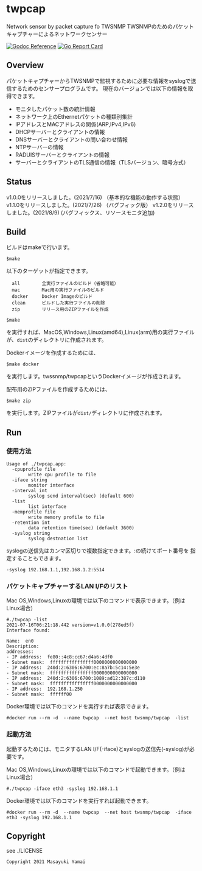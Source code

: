 # twpcap
Network sensor by packet capture fo TWSNMP
TWSNMPのためのパケットキャプチャーによるネットワークセンサー

[![Godoc Reference](https://godoc.org/github.com/twsnmp/twpcap?status.svg)](http://godoc.org/github.com/twsnmp/twpcap)
[![Go Report Card](https://goreportcard.com/badge/twsnmp/twpcap)](https://goreportcard.com/report/twsnmp/twpcap)

## Overview

パケットキャプチャーからTWSNMPで監視するために必要な情報をsyslogで送信するためのセンサープログラムです。
現在のバージョンでは以下の情報を取得できます。

- モニタしたパケット数の統計情報
- ネットワーク上のEthernetパケットの種類別集計
- IPアドレスとMACアドレスの関係(ARP,IPv4,IPv6)
- DHCPサーバーとクライアントの情報
- DNSサーバーとクライアントの問い合わせ情報
- NTPサーバーの情報
- RADUISサーバーとクライアントの情報
- サーバーとクライアントのTLS通信の情報（TLSバージョン、暗号方式）

## Status

v1.0.0をリリースしました。(2021/7/16)
（基本的な機能の動作する状態）
v1.1.0をリリースしました。(2021/7/26)
（バグフィック版）
v1.2.0をリリースしました。(2021/8/9)
(バグフィックス、リソースモニタ追加)

## Build

ビルドはmakeで行います。
```
$make
```
以下のターゲットが指定できます。
```
  all        全実行ファイルのビルド（省略可能）
  mac        Mac用の実行ファイルのビルド
  docker     Docker Imageのビルド
  clean      ビルドした実行ファイルの削除
  zip        リリース用のZIPファイルを作成
```

```
$make
```
を実行すれば、MacOS,Windows,Linux(amd64),Linux(arm)用の実行ファイルが、`dist`のディレクトリに作成されます。

Dockerイメージを作成するためには、
```
$make docker
```
を実行します。twssnmp/twpcapというDockerイメージが作成されます。

配布用のZIPファイルを作成するためには、
```
$make zip
```
を実行します。ZIPファイルが`dist/`ディレクトリに作成されます。

## Run

### 使用方法

```
Usage of ./twpcap.app:
  -cpuprofile file
    	write cpu profile to file
  -iface string
    	monitor interface
  -interval int
    	syslog send interval(sec) (default 600)
  -list
    	list interface
  -memprofile file
    	write memory profile to file
  -retention int
    	data retention time(sec) (default 3600)
  -syslog string
    	syslog destnation list
```

syslogの送信先はカンマ区切りで複数指定できます。:の続けてポート番号を
指定することもできます。

```
-syslog 192.168.1.1,192.168.1.2:5514
```

### パケットキャプチャーするLAN I/Fのリスト

Mac OS,Windows,Linuxの環境では以下のコマンドで表示できます。（例はLinux場合）

```
#./twpcap -list
2021-07-16T06:21:18.442 version=v1.0.0(278ed5f)
Interface found:

Name:  en0
Description:
addresses:
- IP address:  fe80::4c8:cc67:d4a6:4df0
- Subnet mask:  ffffffffffffffff0000000000000000
- IP address:  240d:2:6306:6700:ec:8a7b:5c14:5e3e
- Subnet mask:  ffffffffffffffff0000000000000000
- IP address:  240d:2:6306:6700:1089:ad12:387c:d110
- Subnet mask:  ffffffffffffffff0000000000000000
- IP address:  192.168.1.250
- Subnet mask:  ffffff00

```

Docker環境では以下のコマンドを実行すれば表示できます。

```
#docker run --rm -d  --name twpcap  --net host twsnmp/twpcap  -list
```

### 起動方法

起動するためには、モニタするLAN I/F(-iface)とsyslogの送信先(-syslog)が必要です。

Mac OS,Windows,Linuxの環境では以下のコマンドで起動できます。（例はLinux場合）

```
#./twpcap -iface eth3 -syslog 192.168.1.1
```

Docker環境では以下のコマンドを実行すれば起動できます。

```
#docker run --rm -d  --name twpcap  --net host twsnmp/twpcap  -iface eth3 -syslog 192.168.1.1
```

## Copyright

see ./LICENSE

```
Copyright 2021 Masayuki Yamai
```
